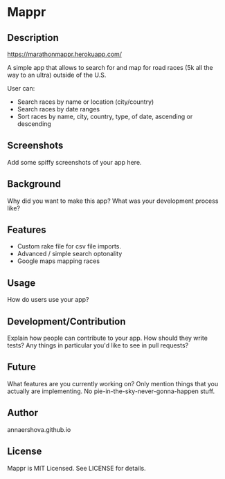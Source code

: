 # Mappr

## Description

https://marathonmappr.herokuapp.com/

A simple app that allows to search for and map for road races (5k all the way to an ultra) outside of the U.S.

User can:

* Search races by name or location (city/country)
* Search races by date ranges
* Sort races by name, city, country, type, of date, ascending or descending

## Screenshots

Add some spiffy screenshots of your app here.

## Background

Why did you want to make this app? What was your development process
like?

## Features

* Custom rake file for csv file imports.
* Advanced / simple search optonality
* Google maps mapping races

## Usage

How do users use your app?

## Development/Contribution

Explain how people can contribute to your app. How should they write tests?
Any things in particular you'd like to see in pull requests?

## Future

What features are you currently working on? Only mention things that you
actually are implementing. No pie-in-the-sky-never-gonna-happen stuff.

## Author

annaershova.github.io

## License

Mappr is MIT Licensed. See LICENSE for details.